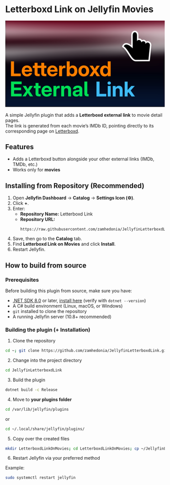 # Letterboxd Link on Jellyfin Movies

![Image](https://raw.githubusercontent.com/zamhedonia/JellyfinLetterboxdLink/master/Image.png)

A simple Jellyfin plugin that adds a **Letterboxd external link** to movie detail pages.  
The link is generated from each movie’s IMDb ID, pointing directly to its corresponding page on [Letterboxd](https://letterboxd.com).

## Features
- Adds a Letterboxd button alongside your other external links (IMDb, TMDb, etc.)
- Works only for **movies**

## Installing from Repository (Recommended)

1. Open **Jellyfin Dashboard** → **Catalog** → **Settings Icon (⚙️)**.
2. Click **+**.
3. Enter:
   - **Repository Name:** Letterboxd Link  
   - **Repository URL:**  
     ```
     https://raw.githubusercontent.com/zamhedonia/JellyfinLetterboxdLink/master/manifest.json
     ```
4. Save, then go to the **Catalog** tab.
5. Find **Letterboxd Link on Movies** and click **Install**.
6. Restart Jellyfin.

## How to build from source

### Prerequisites

Before building this plugin from source, make sure you have:

- [.NET SDK 8.0](https://dotnet.microsoft.com/en-us/download/dotnet/8.0) or later, [install here](https://learn.microsoft.com/en-us/dotnet/core/install/linux)
  (verify with `dotnet --version`)
- A C# build environment (Linux, macOS, or Windows)
- `git` installed to clone the repository
- A running Jellyfin server (10.8+ recommended)
 
### Building the plugin (+ Installation)

1. Clone the repository
  ```bash
  cd ~; git clone https://github.com/zamhedonia/JellyfinLetterboxdLink.git
  ```
2. Change into the project directory
  ```bash
  cd JellyfinLetterboxdLink
  ```
3. Build the plugin
  ```bash
  dotnet build -c Release
  ```
4. Move to **your plugins folder**
  ```bash
  cd /var/lib/jellyfin/plugins
  ```
  or
  ```bash
  cd ~/.local/share/jellyfin/plugins/
  ```
5. Copy over the created files
  ```bash
  mkdir LetterboxdLinkOnMovies; cd LetterboxdLinkOnMovies; cp ~/JellyfinLetterboxdLink/bin/Release/net8.0/*.dll ./
  ```
6. Restart Jellyfin via your preferred method

Example:
   ```bash
   sudo systemctl restart jellyfin
   ```
